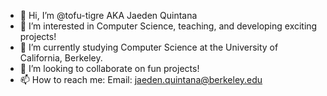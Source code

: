 - 👋 Hi, I’m @tofu-tigre AKA Jaeden Quintana
- 👀 I’m interested in Computer Science, teaching, and developing exciting projects!
- 🌱 I’m currently studying Computer Science at the University of California, Berkeley.
- 💞️ I’m looking to collaborate on fun projects!
- 📫 How to reach me: Email: jaeden.quintana@berkeley.edu

<!---
tofu-tigre/tofu-tigre is a ✨ special ✨ repository because its `README.md` (this file) appears on your GitHub profile.
You can click the Preview link to take a look at your changes.
--->
